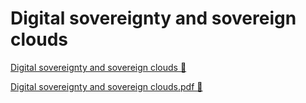 # Digital sovereignty and sovereign clouds

[Digital sovereignty and sovereign clouds 🔗](https://www.coursera.org/learn/strategies-for-cloud-security-risk-management/supplement/v0jIM/digital-sovereignty-and-sovereign-clouds)

[Digital sovereignty and sovereign clouds.pdf 🔗](https://1drv.ms/b/c/526c45566c8c239a/EV888SjTvdpCmIEQLNyvY-AB_34Rc4Ts1_Xq6Q0VcJqJUw?e=7Qb6p3)
